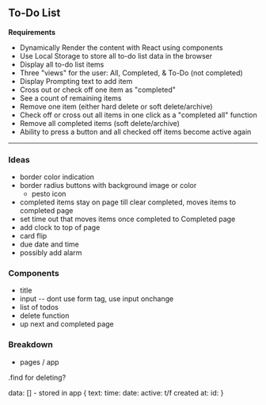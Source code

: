 ## To-Do List

**Requirements**
- Dynamically Render the content with React using components
- Use Local Storage to store all to-do list data in the browser
- Display all to-do list items
- Three "views" for the user: All, Completed, & To-Do (not completed)
- Display Prompting text to add item
- Cross out or check off one item as "completed"
- See a count of remaining items
- Remove one item (either hard delete or soft delete/archive)
- Check off or cross out all items in one click as a "completed all" function
- Remove all completed items (soft delete/archive)
- Ability to press a button and all checked off items become active again

---

### Ideas

- border color indication
- border radius buttons with background image or color
    - pesto icon
- completed items stay on page till clear completed, moves items to completed page
- set time out that moves items once completed to Completed page
- add clock to top of page
- card flip
- due date and time
- possibly add alarm

### Components
- title
- input -- dont use form tag, use input onchange
- list of todos
- delete function
- up next and completed page

### Breakdown
- pages / app


.find for deleting?

data: [] - stored in app 
<todoItem props = text/>
{
    text:
    time:
    date:
    active: t/f
    created at:
    id:
}
